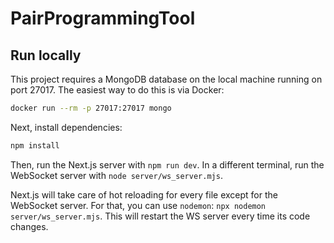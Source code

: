# PairProgrammingTool

## Run locally

This project requires a MongoDB database on the local machine running on port 27017.
The easiest way to do this is via Docker:

```sh
docker run --rm -p 27017:27017 mongo
```

Next, install dependencies:

```sh
npm install
```

Then, run the Next.js server with `npm run dev`.
In a different terminal, run the WebSocket server with `node server/ws_server.mjs`.

Next.js will take care of hot reloading for every file except for the WebSocket server.
For that, you can use `nodemon`: `npx nodemon server/ws_server.mjs`. This will restart
the WS server every time its code changes.
